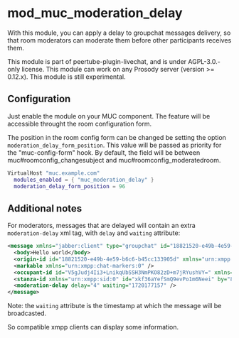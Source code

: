 <!--
SPDX-FileCopyrightText: 2024-2025 John Livingston <https://www.john-livingston.fr/>
SPDX-License-Identifier: AGPL-3.0-only
-->
# mod_muc_moderation_delay

With this module, you can apply a delay to groupchat messages delivery, so that room moderators can moderate them before other participants receives them.

This module is part of peertube-plugin-livechat, and is under AGPL-3.0.-only license.
This module can work on any Prosody server (version >= 0.12.x).
This module is still experimental.

## Configuration

Just enable the module on your MUC component.
The feature will be accessible throught the room configuration form.

The position in the room config form can be changed be setting the option `moderation_delay_form_position`.
This value will be passed as priority for the "muc-config-form" hook.
By default, the field will be between muc#roomconfig_changesubject and muc#roomconfig_moderatedroom.

``` lua
VirtualHost "muc.example.com"
  modules_enabled = { "muc_moderation_delay" }
  moderation_delay_form_position = 96
```

## Additional notes

For moderators, messages that are delayed will contain an extra `moderation-delay` xml tag, with `delay` and `waiting` attribute:

```xml
<message xmlns="jabber:client" type="groupchat" id="18821520-e49b-4e59-b6c6-b45cc133905d" to="root@example.com/QH1H89H1" xml:lang="en" from="8df24108-6e70-4fc8-b1cc-f2db7fcdd535@room.example.com/root">
  <body>Hello world</body>
  <origin-id id="18821520-e49b-4e59-b6c6-b45cc133905d" xmlns="urn:xmpp:sid:0" />
  <markable xmlns="urn:xmpp:chat-markers:0" />
  <occupant-id id="V5gJudj4Ii3+LnikqUbSSH3NmPKO82zD+m7jRYushVY=" xmlns="urn:xmpp:occupant-id:0" />
  <stanza-id xmlns="urn:xmpp:sid:0" id="xkf36aYefSmQ9evPo1m6Neei" by="8df24108-6e70-4fc8-b1cc-f2db7fcdd535@room.example.com" />
  <moderation-delay delay="4" waiting="1720177157" />
</message>
```

Note: the `waiting` attribute is the timestamp at which the message will be broadcasted.

So compatible xmpp clients can display some information.
